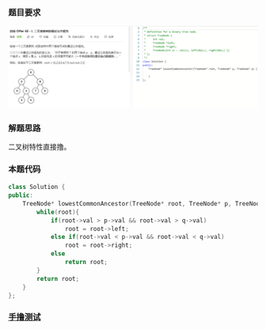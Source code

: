### 题目要求

![](pic/offer68.png)

### 解题思路

二叉树特性直接撸。

### 本题代码

```c++
class Solution {
public:
    TreeNode* lowestCommonAncestor(TreeNode* root, TreeNode* p, TreeNode* q) {
        while(root){
            if(root->val > p->val && root->val > q->val)
                root = root->left;
            else if(root->val < p->val && root->val < q->val)
                root = root->right;
            else
                return root;
        }
        return root;
    }
};
```

### [手撸测试](https://leetcode-cn.com/problems/er-cha-sou-suo-shu-de-zui-jin-gong-gong-zu-xian-lcof/)  

